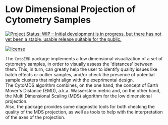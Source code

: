 # Low Dimensional Projection of Cytometry Samples

[![Project Status: WIP – Initial development is in progress, but there has not yet been a stable, usable release suitable for the public.](https://www.repostatus.org/badges/latest/WIP.svg)](https://www.repostatus.org/#WIP)
<!--- [![R-CMD-check-bioc](https://github.com/UCLouvain-CBIO/CytoPipelineGUI/workflows/R-CMD-check-bioc/badge.svg)](https://github.com/UCLouvain-CBIO/CytoPipelineGUI/actions?query=workflow%3AR-CMD-check-bioc) -->
[![license](https://img.shields.io/badge/license-GPL3.0-blue)](https://opensource.org/licenses/GPL-3.0)
<!--- [![codecov.io](https://codecov.io/github/UCLouvain-CBIO/CytoPipelineGUI/coverage.svg?branch=main)](https://codecov.io/github/UCLouvain-CBIO/CytoPipelineGUI?branch=main) -->

The `CytoEMD` package  implements a low dimensional visualization of a set
of cytometry samples, in order to visually assess the 'distances' between them.
This, in turn, can greatly help the user to identify quality issues 
like batch effects or outlier samples, and/or check the presence of potential 
sample clusters that might align with the exeprimental design.  
The CytoMDS algorithm combines, on the one hand, the concept of Earth Mover's 
Distance (EMD), a.k.a. Wasserstein metric and, on the other hand, 
the Multi Dimensional Scaling (MDS) algorithm for the low dimensional
projection.  
Also, the package provides some diagnostic tools for both checking the quality 
of the MDS projection, as well as tools to help with the interpretation of 
the axes of the projection.
